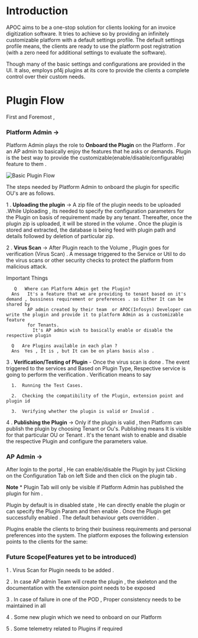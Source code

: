 # Introduction
APOC aims to be a one-stop solution for clients looking for an invoice digitization software.
It tries to achieve so by providing an infinitely customizable platform with a default settings profile.
The default settings profile means, the clients are ready to use the platform post registration (with a zero need for additional settings to evaluate the software).

Though many of the basic settings and configurations are provided in the UI. It also, employs pf4j plugins at its core to provide the clients a complete control over their custom needs.

# Plugin Flow

First and Foremost , 

###  Platform Admin -> 
 Platform Admin plays the role to **Onboard the Plugin** on the Platform . For an AP admin to basically enjoy the features that he asks or demands. Plugin is the best way to provide the customizable(enable/disable/configurable) feature to them .

![Basic Plugin Flow](https://infygithub.ad.infosys.com/apoc/onboarding-service/blob/master/final_Plugin.drawio.png)

  The steps needed by Platform Admin to onboard the plugin for specific OU's are as follows.

1 . **Uploading the plugin**  ->  A zip file of the plugin needs to be uploaded .While Uploading , its needed to specify the configuration 
                                 parameters for the Plugin on basis of requirement made by any tenant. Thereafter, once the plugin zip is uploaded, it will be stored in the volume . 
                              Once the plugin is stored and extracted, the database is being feed with plugin path and details followed by deletion of particular zip.

2 .  **Virus Scan** -> After Plugin reach to the Volume ,  Plugin goes for verification (Virus Scan) . A message triggered to the 
    Service or Util to do the virus scans or other security checks to protect the platform from malicious attack. 
   
   Important Things
     
       Q   Where can Platform Admin get the Plugin? 
      Ans   It's a feature that we are providing to tenant based on it's demand , bussiness requirement or preferences . so Either It can be shared by        
            AP admin created by their team  or APOC(Infosys) Developer can write the plugin and provide it to platform Admin as a customizable feature 
            for Tenants. 
              It's AP admin wish to basically enable or disable the respective plugin
    
      Q   Are Plugins available in each plan ? 
      Ans  Yes , It is , but It can be on plans basis also .

  
3 . **Verification/Testing of Plugin** - Once the virus scan is done . The event triggered to the services and Based on Plugin Type, Respective
                         service is going to perform the verification . Verification means to say  

      1.  Running the Test Cases.

      2.  Checking the compatibility of the Plugin, extension point and plugin id

      3.  Verifying whether the plugin is valid or Invalid .
                              
4 . **Publishing the Plugin** ->  Only if the plugin is valid , then Platform can publish the plugin by choosing 
        Tenant or Ou's. Publishing means It is visible for that particular OU or Tenant . It's the tenant wish to enable and disable the respective 
        Plugin and configure the parameters value.

###  AP Admin ->   
 After login to the portal , He can enable/disable the Plugin by just Clicking on the Configuration Tab on left Side and then click on the 
          plugin tab .

**Note** * Plugin Tab will only be visible if Platform Admin has published the plugin for him .

Plugin by default is in disabled state , He can directly enable the plugin or can specify the Plugin Param and then enable .
    Once the Plugin get successfully enabled . The default behaviour gets overridden . 
 

Plugins enable the clients to bring their business requirements and personal preferences into the system.
The platform exposes the following extension points to the clients for the same:

###  Future Scope(Features yet to be introduced)

1 . Virus Scan for Plugin needs to be added .

2 . In case AP admin Team will create the plugin , the skeleton and the documentation with the extension point needs to be exposed 

3 . In case of failure in one of the POD , Proper consistency needs to be maintained in all 

4 . Some new plugin which we need to onboard on our Platform

5 . Some telemetry related to Plugins if required
